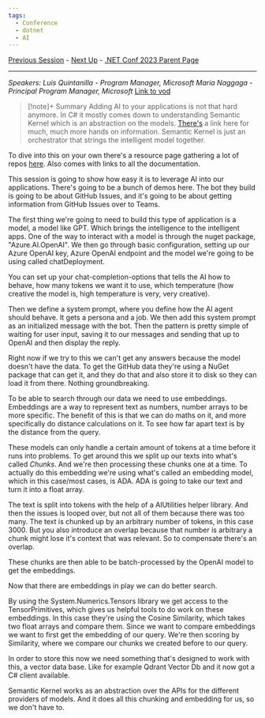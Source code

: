 ```yaml
---
tags:
  - Conference
  - dotnet
  - AI
---
```

[Previous Session](dotnet%20💖%20AI.md) - [Next Up](What's%20New%20in%20.NET%20MAUI.md) - [.NET Conf 2023 Parent Page](README.md)

---
_Speakers: 
Luis Quintanilla - Program Manager, Microsoft
Maria Naggaga - Principal Program Manager, Microsoft_
[Link to vod](https://www.youtube.com/watch?v=-3SrUqjq9Ic)

>[!note]+ Summary
>Adding AI to your applications is not that hard anymore. In C# it mostly comes down to understanding Semantic Kernel which is an abstraction on the models. [There's](https://aka.ms/ai-dotnet-learn) a link here for much, much more hands on information. Semantic Kernel is just an orchestrator that strings the intelligent model together.

To dive into this on your own there's a resource page gathering a lot of repos [here](https://aka.ms/ai-dotnet-learn). Also comes with links to all the documentation.

This session is going to show how easy it is to leverage AI into our applications. There's going to be a bunch of demos here.
The bot they build is going to be about GitHub Issues, and it's going to be about getting information from GitHub Issues over to Teams. 

The first thing we're going to need to build this type of application is a model, a model like GPT. Which brings the intelligence to the intelligent apps. One of the way to interact with a model is through the nuget package, "Azure.AI.OpenAI". We then go through basic configuration, setting up our Azure OpenAI key, Azure OpenAI endpoint and the model we're going to be using called chatDeployment. 

You can set up your chat-completion-options that tells the AI how to behave, how many tokens we want it to use, which temperature (how creative the model is, high temperature is very, very creative). 

Then we define a system prompt, where you define how the AI agent should behave. It gets a persona and a job. We then add this system prompt as an initialized message with the bot. Then the pattern is pretty simple of waiting for user input, saving it to our messages and sending that up to OpenAI and then display the reply. 

Right now if we try to this we can't get any answers because the model doesn't have the data. To get the GitHub data they're using a NuGet package that can get it, and they do that and also store it to disk so they can load it from there. Nothing groundbreaking. 

To be able to search through our data we need to use embeddings. Embeddings are a way to represent text as numbers, number arrays to be more specific. The benefit of this is that we can do maths on it, and more specifically do distance calculations on it. To see how far apart text is by the distance from the query. 

These models can only handle a certain amount of tokens at a time before it runs into problems. To get around this we split up our texts into what's called _Chunks_. And we're then processing these chunks one at a time. To actually do this embedding we're using what's called an embedding model, which in this case/most cases, is ADA. ADA is going to take our text and turn it into a float array. 

The text is split into tokens with the help of a AIUtilities helper library. And then the issues is looped over, but not all of them because there was too many. The text is chunked up by an arbitrary number of tokens, in this case 3000. But you also introduce an overlap because that number is arbitrary a chunk might lose it's context that was relevant. So to compensate there's an overlap. 

These chunks are then able to be batch-processed by the OpenAI model to get the embeddings.

Now that there are embeddings in play we can do better search. 

By using the System.Numerics.Tensors library we get access to the TensorPrimitives, which gives us helpful tools to do work on these embeddings. In this case they're using the Cosine Similarity, which takes two float arrays and compare them. Since we want to compare embeddings we want to first get the embedding of our query. We're then scoring by Similarity, where we compare our chunks we created before to our query. 

In order to store this now we need something that's designed to work with this, a vector data base. Like for example Qdrant Vector Db and it now got a C# client available. 

Semantic Kernel works as an abstraction over the APIs for the different providers of models. And it does all this chunking and embedding for us, so we don't have to. 